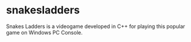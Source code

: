 # snakesladders
Snakes Ladders is a videogame developed in C++ for playing this popular game on Windows PC Console.
